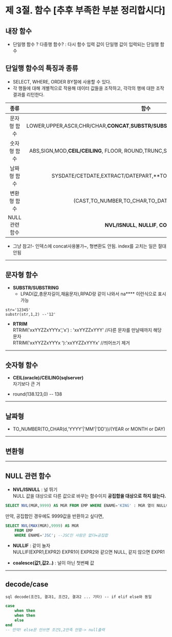 # 제 3절. 함수 [추후 부족한 부분 정리합시다]
## 내장 함수
* 단일행 함수 ? 다중행 함수? : 다시 함수 입력 값이 단일행 값이 입력되는 단일행 함수
## 단일행 함수의 특징과 종류
* SELECT, WHERE, ORDER BY절에 사용할 수 있다.
* 각 행들에 대해 개별적으로 작용해 데이터 값들을 조작하고, 각각의 행에 대한 조작 결과를 리턴한다.

|종류|함수|
|:--:|:--:|
|문자형 함수|LOWER,UPPER,ASCII,CHR/CHAR,**CONCAT**,**SUBSTR/SUBSTRING**,LENGTH/LEN,**LTRIM**,**RTRIM**,TRIM|
|숫자형 함수|ABS,SIGN,MOD,**CEIL/CEILING**, FLOOR, ROUND,TRUNC,SIN,COS,TAN,EXP,POWER,SQRT,LOG,LN|
|날짜형 함수|SYSDATE/CETDATE,EXTRACT/DATEPART,**TO_NUMBER(TO_CHAR(d,'YYYY'|'MM'|'DD'))/(YEAR or MONTH or DAY)**|
|변환형 함수|(CAST,TO_NUMBER,TO_CHAR,TO_DATE)/(CAST,CONVERT)|
|NULL 관련 함수|**NVL/ISNULL**, **NULLIF**, **COALESCE**|


* 그냥 참고!- 인덱스에 concat사용불가~, 형변환도 안됨. index를 고치는 일은 절대 안됨

------------------------------------

## 문자형 함수

* **SUBSTR/SUBSTRING**  
    - LPAD(값,총문자길이,채움문자),RPAD랑 같이 나와서 na**** 이런식으로 표시 가능
```sqld
str='12345'
substr(str,1,2) --'12' 
```

* **RTRIM**    
RTRIM('xxYYZZxYYYx','x')  : 'xxYYZZxYYY'  //다른 문자를 만날때까지 해당 문자   
RTRIM('xxYYZZxYYYx      '):'xxYYZZxYYYx'  //띄어쓰기 제거

-----------------------------------------

## 숫자형 함수

* **CEIL(oracle)/CEILING(sqlserver)**  
자기보다 큰 거

* round(138.123,0) -- 138

-----------------------------------------

## 날짜형  
* TO_NUMBER(TO_CHAR(d,'YYYY'|'MM'|'DD'))/(YEAR or MONTH or DAY)

-----------------------------------------

## 변환형  

-----------------------------------------

## NULL 관련 함수  

* **NVL/ISNULL** : 널 뛰기    
NULL 값을 대상으로 다른 값으로 바꾸는 함수이지 **공집합을 대상으로 하지 않는다.** 
```sql
SELECT NVL(MGR,9999) AS MGR FROM EMP WHERE ENAME='KING' : MGR 열이 NULL이라면 9999를 출력하도록
```
만약, 공집합인 경우에도 9999값을 반환하고 싶다면,
```sql
SELECT NVL(MAX(MGR),9999) AS MGR
    FROM EMP
    WHERE ENAME='JSC'; --JSC인 사람은 없다=공집합
```
* **NULLIF** : 같이 놀자  
NULLIF(EXPR1,EXPR2) EXPR1이 EXPR2와 같으면 NULL, 같지 않으면 EXPR1

* **coalesce(값1,값2..)** : 널이 아닌 첫번째 값
 
----------------------------------------

## decode/case
```sql decode(조건1, 결과1, 조건2, 결과2 ... 기타) -- if elif else와 동일```
```sql 
case
    when then
    when then
    else
end
-- 만약! else문 안쓰면 조건1,2만족 안함-> null출력
```
